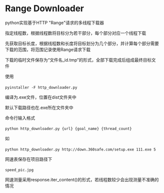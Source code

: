 # Range Downloader

python实现基于HTTP "Range"请求的多线程下载器

指定线程数，根据线程数将目标分为若干部分，每个部分对应一个线程下载

先获取目标长度，根据线程数和长度将目标划分为几个部分，并计算每个部分需要下载的范围，将范围记录使用Range请求下载

下载的临时文件保存为“文件名_id.tmp”的形式，全部下载完成后组成最终目标文件

使用
####
    pyinstaller -F http_downloader.py

编译为.exe文件，位置在dist文件夹中

默认下载路径也在.exe所在文件夹中

命令行输入格式
####
    python http_downloader.py {url} {goal_name} {thread_count}
   
如
####
    python http_downloader.py http://down.360safe.com/setup.exe 111.exe 5

网速表保存在项目路径下
####
    speed_pic.jpg

网速测量采用response.iter_content()的形式，若线程数较少会出现测量不准确的情况

